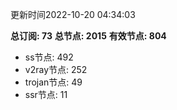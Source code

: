 更新时间2022-10-20 04:34:03

**总订阅: 73**
**总节点: 2015**
**有效节点: 804**
- ss节点: 492
- v2ray节点: 252
- trojan节点: 49
- ssr节点: 11
